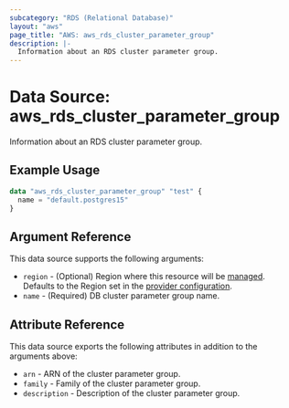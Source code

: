```yaml
---
subcategory: "RDS (Relational Database)"
layout: "aws"
page_title: "AWS: aws_rds_cluster_parameter_group"
description: |-
  Information about an RDS cluster parameter group.
---
```


# Data Source: aws_rds_cluster_parameter_group

Information about an RDS cluster parameter group.

## Example Usage

```terraform
data "aws_rds_cluster_parameter_group" "test" {
  name = "default.postgres15"
}
```

## Argument Reference

This data source supports the following arguments:

* `region` - (Optional) Region where this resource will be [managed](https://docs.aws.amazon.com/general/latest/gr/rande.html#regional-endpoints). Defaults to the Region set in the [provider configuration](https://registry.terraform.io/providers/hashicorp/aws/latest/docs#aws-configuration-reference).
* `name` - (Required) DB cluster parameter group name.

## Attribute Reference

This data source exports the following attributes in addition to the arguments above:

* `arn` - ARN of the cluster parameter group.
* `family` - Family of the cluster parameter group.
* `description` - Description of the cluster parameter group.
